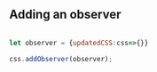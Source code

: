 ## Adding an observer 
```js

let observer = {updatedCSS:css=>{}}

css.addObserver(observer);

```

